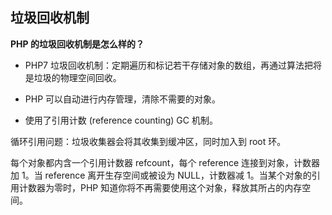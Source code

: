 ## 垃圾回收机制



**PHP 的垃圾回收机制是怎么样的？**

- PHP7 垃圾回收机制：定期遍历和标记若干存储对象的数组，再通过算法把将是垃圾的物理空间回收。
- PHP 可以自动进行内存管理，清除不需要的对象。 

- 使用了引用计数 (reference counting) GC 机制。

循环引用问题：垃圾收集器会将其收集到缓冲区，同时加入到 root 环。

每个对象都内含一个引用计数器 refcount，每个 reference 连接到对象，计数器加 1。当 reference 离开生存空间或被设为 NULL，计数器减 1。当某个对象的引用计数器为零时，PHP 知道你将不再需要使用这个对象，释放其所占的内存空间。